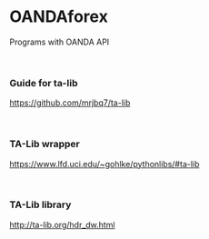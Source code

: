 # OANDAforex
Programs with OANDA API

<br>

### Guide for ta-lib
https://github.com/mrjbq7/ta-lib

<br>  

### TA-Lib wrapper
https://www.lfd.uci.edu/~gohlke/pythonlibs/#ta-lib

<br>  

### TA-Lib library
http://ta-lib.org/hdr_dw.html

